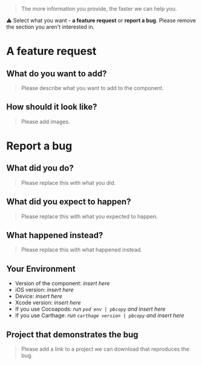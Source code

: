 > The more information you provide, the faster we can help you.

⚠️ Select what you want - **a feature request** or **report a bug**. Please remove the section you aren't interested in.

# A feature request

##  What do you want to add?

> Please describe what you want to add to the component. 

## How should it look like?

> Please add images. 

# Report a bug

##  What did you do?

> Please replace this with what you did. 

## What did you expect to happen?

> Please replace this with what you expected to happen.  

## What happened instead?

> Please replace this with what happened instead.

## Your Environment

- Version of the component: _insert here_
- iOS version: _insert here_
- Device: _insert here_
- Xcode version: _insert here_
- If you use Cocoapods: _run `pod env | pbcopy` and insert here_ 
- If you use Carthage: _run `carthage version | pbcopy` and insert here_

## Project that demonstrates the bug

> Please add a link to a project we can download that reproduces the bug.
